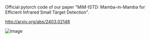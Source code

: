 Official pytorch code of our paper "MiM-ISTD: Mamba-in-Mamba for Efficient Infrared Small Target Detection".

http://arxiv.org/abs/2403.02148

![image](https://github.com/txchen-USTC/MiM-ISTD/overview.jpg)

